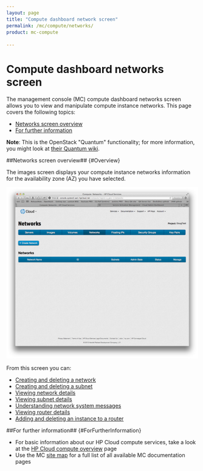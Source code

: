 ```yaml
---
layout: page
title: "Compute dashboard network screen"
permalink: /mc/compute/networks/
product: mc-compute

---
```

# Compute dashboard networks screen

The management console (MC) compute dashboard networks screen allows you to view and manipulate compute instance networks.  This page covers the following topics:

* [Networks screen overview](#Overview)
* [For further information](#ForFurtherInformation)

**Note**: This is the OpenStack "Quantum" functionality; for more information, you might look at [their Quantum wiki](https://wiki.openstack.org/wiki/Quantum).


##Networks screen overview## {#Overview}

The images screen displays your compute instance networks information for the availability zone (AZ) you have selected.

<img src="media/compute-networks00.png" width="580" alt="" />

From this screen you can:

* [Creating and deleting a network]()
* [Creating and deleting a subnet]()
* [Viewing network details]()
* [Viewing subnet details]()
* [Understanding network system messages]()
* [Viewing router details]()
* [Adding and deleting an instance to a router]()


##For further information## {#ForFurtherInformation}

* For basic information about our HP Cloud compute services, take a look at the [HP Cloud compute overview](/compute/) page
* Use the MC [site map](/mc/sitemap) for a full list of all available MC documentation pages
